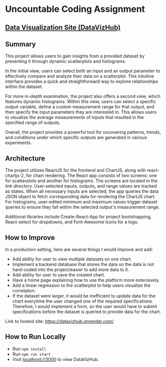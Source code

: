 # Uncountable Coding Assignment

## [Data Visualization Site (DataVizHub)]([url](https://datavizhub.onrender.com/))

## Summary

This project allows users to gain insights from a provided dataset by presenting it through dynamic scatterplots and histograms.

In the initial view, users can select both an input and an output parameter to effectively compare and analyze their data on a scatterplot. This intuitive interface provides a quick and straightforward way to explore relationships within the dataset.

For more in-depth examination, the project also offers a second view, which features dynamic histograms. Within this view, users can select a specific output variable, define a custom measurement range for that output, and then specify the input parameters they are interested in. This allows users to visualize the average measurements of inputs that resulted in the specified range of outputs.

Overall, the project provides a powerful tool for uncovering patterns, trends, and conditions under which specific outputs are generated in various experiments.

## Architecture

The project utilizes ReactJS for the frontend and ChartJS, along with react-chartjs-2, for chart rendering. The React app consists of two screens: one for scatterplots and another for histograms. The screens are located in the *link directory.* User-selected inputs, outputs, and range values are tracked as states. When all necessary inputs are selected, the app queries the data JSON object to fetch corresponding data for rendering the ChartJS chart. For histograms, user-edited minimum and maximum values trigger dataset queries to ensure they fall within the selected output's measurement range. 

Additional libraries include Create-React-App for project bootstrapping, React-select for dropdowns, and Font-Awesome Icons for a logo.

## How to Improve

In a production setting, here are several things I would improve and add:

- Add ability for user to view multiple datasets on one chart.
- Implement a backend database that stores the data so the data is not hard-coded into the project/easier to add more data to it.
- Add ability for user to save the created chart.
- Have a home page explaining how to use the platform more extensively.
- Add a linear regression to the scatterplot to help users visualize the correlation.
- If the dataset were larger, it would be inefficient to update data for the chart everytime the user changed one of the required specifications. Therefore, I would implement a form, so the user would have to submit specifications before the dataset is queried to provide data for the chart.

Link to hosted site: https://datavizhub.onrender.com/

## How to Run Locally
- Run `npm install`
- Run `npm run start`
- Visit [localhost://3000](http://localhost3000/) to view DataVizHub.

